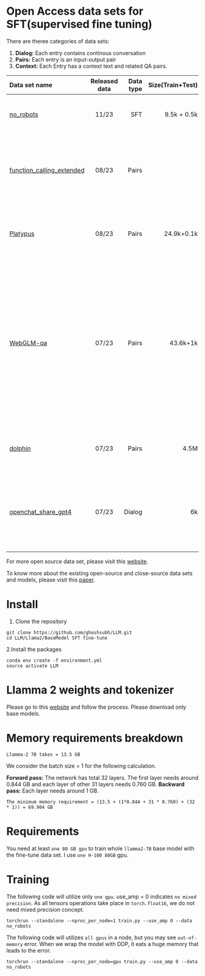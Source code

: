 # Open Access data sets for SFT(supervised fine tuning) 
There are theree categories of data sets:

1. **Dialog:** Each entry contains continous conversation
2.  **Pairs:** Each entry is an input-output pair
3.  **Context:** Each Entry has a context text and related QA pairs.


| Data set name | Released data | Data type | Size(Train+Test) | Description|
| :--- | :------: | ----: | ---: | ---: |
| [no_robots](https://huggingface.co/datasets/HuggingFaceH4/no_robots)        |   11/23   | SFT |9.5k + 0.5k|High quality human created SFT data set.|
|     [function_calling_extended](https://huggingface.co/datasets/Trelis/function_calling_extended) |08/23 | Pairs||High quality human created dataset from enhance LM's API using ability.|
| [Platypus](https://huggingface.co/datasets/garage-bAInd/Open-Platypus)    |  08/23   | Pairs |24.9k+0.1k|A very high quality dataset for improving LM's STEM reasoning ability.|
| [WebGLM-qa](https://huggingface.co/datasets/THUDM/webglm-qa/viewer/default/train) | 07/23  | Pairs |43.6k+1k|Dataset used by WebGLM, which is a QA system based on LLM and Internet. Each of the entry in this dataset comprise a question, a response and a reference. The response is grounded in the reference.|
|[dolphin](https://huggingface.co/datasets/ehartford/dolphin)|07/23|Pairs|4.5M|An attempt to replicate Microsoft's Orca. Based on FLANv2.|
|[openchat_share_gpt4](https://huggingface.co/datasets/openchat/openchat_sharegpt4_dataset)|07/23|Dialog|6k|A high quality dataset generated by using GPT-4 to complete refined ShareGPT prompts.|

For more open source data set, please visit this [website](https://github.com/Zjh-819/LLMDataHub?tab=readme-ov-file).

To know more about the existing open-source and close-source data sets and models, please visit this [paper](https://arxiv.org/pdf/2311.16989.pdf). 

# Install
1. Clone the repository
```
git clone https://github.com/ghoshsubh/LLM.git
cd LLM/Llama2/BaseModel SFT fine-tune

```
2.Install the packages
```
conda env create -f environment.yml
source activate LLM
```

# Llamma 2 weights and tokenizer
Please go to this [website](https://ai.meta.com/llama/) and follow the process. Please download only base models.

# Memory requirements breakdown
```
Llamma-2 7B takes = 13.5 GB
```
We consider the batch size = 1 for the following calculation.

**Forward pass:** The network has total 32 layers. The first layer needs around 0.844 GB and each layer of other 31 layers needs 0.760 GB.
**Backward pass:** Each layer needs around 1 GB.
```
The minimum memory requirement = (13.5 + (1*0.844 + 31 * 0.760) + (32 * 1)) = 69.904 GB
```

# Requirements
You need at least `one 80 GB gpu` to train whole `llamma2-7B` base model with the fine-tune data set. I use `one H-100 80GB` gpu.

# Training
The following code will utilize only `one gpu`. use_amp = 0 indicates `no mixed precision`. As all tensors operations take place in `torch.float16`, we do not need mixed precision concept. 
```
torchrun --standalone --nproc_per_node=1 train.py --use_amp 0 --data no_robots

```
The following code will utilizes `all gpus` in a node, but you may see `out-of-memory` error. When we wrap the model with DDP, it eats a huge memory that leads to the error. 
```
torchrun --standalone --nproc_per_node=gpu train.py --use_amp 0 --data no_robots

```

